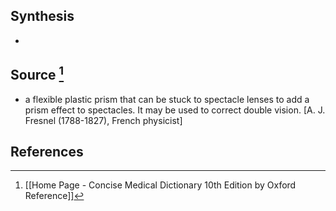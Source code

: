 ## Synthesis
- 
## Source [^1]
- a flexible plastic prism that can be stuck to spectacle lenses to add a prism effect to spectacles. It may be used to correct double vision. \[A. J. Fresnel (1788-1827), French physicist]
## References

[^1]: [[Home Page - Concise Medical Dictionary 10th Edition by Oxford Reference]]